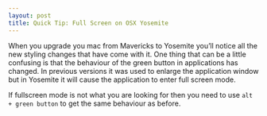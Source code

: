 ```yaml
---
layout: post
title: Quick Tip: Full Screen on OSX Yosemite
---
```



When you upgrade you mac from Mavericks to Yosemite you’ll notice all the new styling changes that have come with it. One thing that can be a little confusing is that the behaviour of the green button in applications has changed. In previous versions it was used to enlarge the application window but in Yosemite it will cause the application to enter full screen mode.

If fullscreen mode is not what you are looking for then you need to use `alt + green button` to get the same behaviour as before.